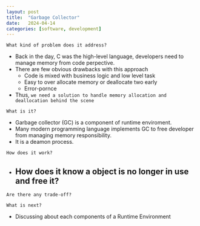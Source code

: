 ```yaml
---
layout: post
title:  "Garbage Collector"
date:   2024-04-14
categories: [software, development]
---
```


`What kind of problem does it address?`
- Back in the day, C was the high-level language, developers need to manage memory from code perpective.
- There are few obvious drawbacks with this approach
  - Code is mixed with business logic and low level task
  - Easy to over allocate memory or deallocate two early
  - Error-pornce
- Thus, `we need a solution to handle memory allocation and deallocation behind the scene`

`What is it?`
- Garbage collector (GC) is a component of runtime enviroment. 
- Many modern programming language implements GC to free developer from managing memory responsibility.
- It is a deamon process.

`How does it work?`
- How does it know a object is no longer in use and free it?
  - 

`Are there any trade-off?`

`What is next?`
- Discussing about each components of a Runtime Environment
